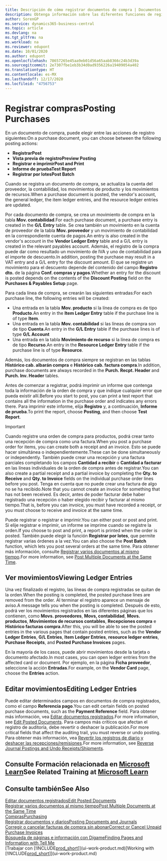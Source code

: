 ```yaml
---
title: Descripción de cómo registrar documentos de compra | Documentos de Microsoft
description: Obtenga información sobre las diferentes funciones de registro para registrar documentos de compra y cómo puede actualizar los documentos registrados.
author: SorenGP
ms.service: dynamics365-business-central
ms.topic: article
ms.devlang: na
ms.tgt_pltfrm: na
ms.workload: na
ms.reviewer: edupont
ms.date: 10/01/2020
ms.author: edupont
ms.openlocfilehash: 78657265e45aa9eb01d56a65aab8366c24b3d39a
ms.sourcegitcommit: 2e7307fbe1eb3b34d0ad9356226a19409054a402
ms.translationtype: HT
ms.contentlocale: es-MX
ms.lasthandoff: 12/17/2020
ms.locfileid: "4756753"
---
```

# <a name="posting-purchases"></a><span data-ttu-id="161c1-103">Registrar compras</span><span class="sxs-lookup"><span data-stu-id="161c1-103">Posting Purchases</span></span>
<span data-ttu-id="161c1-104">En un documento de compra, puede elegir entre las acciones de registro siguientes:</span><span class="sxs-lookup"><span data-stu-id="161c1-104">On a purchase document, you can choose between the following posting actions:</span></span>

* <span data-ttu-id="161c1-105">**Registrar**</span><span class="sxs-lookup"><span data-stu-id="161c1-105">**Post**</span></span>
* <span data-ttu-id="161c1-106">**Vista previa de registro**</span><span class="sxs-lookup"><span data-stu-id="161c1-106">**Preview Posting**</span></span>
* <span data-ttu-id="161c1-107">**Registrar e imprimir**</span><span class="sxs-lookup"><span data-stu-id="161c1-107">**Post and Print**</span></span>
* <span data-ttu-id="161c1-108">**Informe de prueba**</span><span class="sxs-lookup"><span data-stu-id="161c1-108">**Test Report**</span></span>
* <span data-ttu-id="161c1-109">**Registrar por lotes**</span><span class="sxs-lookup"><span data-stu-id="161c1-109">**Post Batch**</span></span>

<span data-ttu-id="161c1-110">Cuando se registra un documento de compra, se actualiza la cuenta del proveedor, la contabilidad, los movimientos de producto y los movimientos de recursos.</span><span class="sxs-lookup"><span data-stu-id="161c1-110">When a purchase document is posted, the vendor's account, the general ledger, the item ledger entries, and the resource ledger entries  are updated.</span></span>

<span data-ttu-id="161c1-111">Por cada documento de compra, se crea un movimiento de compra en la tabla **Mov. contabilidad**.</span><span class="sxs-lookup"><span data-stu-id="161c1-111">For each purchase document, a purchase entry is created in the **G/L Entry** table.</span></span> <span data-ttu-id="161c1-112">Se crea también un movimiento en la cuenta de proveedor de la tabla **Mov. proveedor** y un movimiento de contabilidad en la correspondiente cuenta de pagos.</span><span class="sxs-lookup"><span data-stu-id="161c1-112">An entry is also created in the vendor's account in the **Vendor Ledger Entry** table and a G/L entry is created in the relevant payables account.</span></span> <span data-ttu-id="161c1-113">Además, el registro de la compra puede dar como resultado un movimiento de IVA y uno de contabilidad para el importe de descuento.</span><span class="sxs-lookup"><span data-stu-id="161c1-113">In addition, posting the purchase may result in a VAT entry and a G/L entry for the discount amount.</span></span> <span data-ttu-id="161c1-114">El que se registre un movimiento para el descuento depende del contenido del campo **Registro dto.** de la página **Conf. compras y pagos**.</span><span class="sxs-lookup"><span data-stu-id="161c1-114">Whether an entry for the discount is posted depends on the contents of the **Discount Posting** field on the **Purchases & Payables Setup** page.</span></span>

<span data-ttu-id="161c1-115">Para cada línea de compra, se crearán las siguientes entradas:</span><span class="sxs-lookup"><span data-stu-id="161c1-115">For each purchase line, the following entries will be created:</span></span>
- <span data-ttu-id="161c1-116">Una entrada en la tabla **Mov. producto** si la línea de compra es de tipo **Producto**.</span><span class="sxs-lookup"><span data-stu-id="161c1-116">An entry in the **Item Ledger Entry** table if the purchase line is of type **Item**.</span></span>
- <span data-ttu-id="161c1-117">Una entrada en la tabla **Mov. contabilidad** si las líneas de compra son de tipo **Cuenta**.</span><span class="sxs-lookup"><span data-stu-id="161c1-117">An entry in the **G/L Entry** table if the purchase lines is of type **G/L Account**</span></span>
- <span data-ttu-id="161c1-118">Una entrada en la tabla **Movimiento de recurso** si la línea de compra es de tipo **Recurso**.</span><span class="sxs-lookup"><span data-stu-id="161c1-118">An entry in the **Resource Ledger Entry** table if the purchase line is of type **Resource**.</span></span>

<span data-ttu-id="161c1-119">Además, los documentos de compra siempre se registran en las tablas **Histórico cab. albarán compra** e **Histórico cab. factura compra**.</span><span class="sxs-lookup"><span data-stu-id="161c1-119">In addition, purchase documents are always recorded in the **Purch. Recpt. Header** and **Purch. Inv. Header** tables.</span></span>

<span data-ttu-id="161c1-120">Antes de comenzar a registrar, podrá imprimir un informe que contenga toda la información de la orden de compra y que indique cualquier error que pueda existir allí.</span><span class="sxs-lookup"><span data-stu-id="161c1-120">Before you start to post, you can print a test report that contains all the information in the purchase order and indicates any errors there.</span></span> <span data-ttu-id="161c1-121">Para imprimir este informe, elija **Registro** y, a continuación, **Informe de prueba**.</span><span class="sxs-lookup"><span data-stu-id="161c1-121">To print the report, choose **Posting**, and then choose **Test Report**.</span></span>

> [!IMPORTANT]  
>   <span data-ttu-id="161c1-122">Cuando registre una orden de compra para productos, podrá crear tanto una recepción de compra como una factura.</span><span class="sxs-lookup"><span data-stu-id="161c1-122">When you post a purchase order for items, you can create both a receipt and an invoice.</span></span> <span data-ttu-id="161c1-123">Esto se puede hacer simultánea o independientemente.</span><span class="sxs-lookup"><span data-stu-id="161c1-123">These can be done simultaneously or independently.</span></span> <span data-ttu-id="161c1-124">También puede crear una recepción y una factura parciales completando los campos **Cantidad a recibir** o **Cantidad a facturar** en las líneas individuales de la orden de compra antes de registrar.</span><span class="sxs-lookup"><span data-stu-id="161c1-124">You can also create a partial receipt and a partial invoice by completing the **Qty. to Receive** and **Qty. to Invoice** fields on the individual purchase order lines before you post.</span></span> <span data-ttu-id="161c1-125">Tenga en cuenta que no puede crear una factura de algo no se ha recibido.</span><span class="sxs-lookup"><span data-stu-id="161c1-125">Note that you cannot create an invoice for something that has not been received.</span></span> <span data-ttu-id="161c1-126">Es decir, antes de poder facturar debe haber registrado una recepción o haber elegido recibir y facturar al mismo tiempo.</span><span class="sxs-lookup"><span data-stu-id="161c1-126">That is, before you can invoice, you must have recorded a receipt, or you must choose to receive and invoice at the same time.</span></span>

<span data-ttu-id="161c1-127">Puede registrar o registrar e imprimir.</span><span class="sxs-lookup"><span data-stu-id="161c1-127">You can either post or post and print.</span></span> <span data-ttu-id="161c1-128">Si elije registrar e imprimir, un informe se imprime cuando se registre la orden.</span><span class="sxs-lookup"><span data-stu-id="161c1-128">If you choose to post and print, a report is printed when the order is posted.</span></span> <span data-ttu-id="161c1-129">También puede elegir la función **Registrar por lotes**, que permite registrar varias órdenes a la vez.</span><span class="sxs-lookup"><span data-stu-id="161c1-129">You can also choose the **Post Batch** function, which lets you post several orders at the same time.</span></span> <span data-ttu-id="161c1-130">Para obtener más información, consulte [Registrar varios documentos al mismo tiempo](ui-batch-posting.md).</span><span class="sxs-lookup"><span data-stu-id="161c1-130">For more information, see [Post Multiple Documents at the Same Time](ui-batch-posting.md).</span></span>

## <a name="viewing-ledger-entries"></a><span data-ttu-id="161c1-131">Ver movimientos</span><span class="sxs-lookup"><span data-stu-id="161c1-131">Viewing Ledger Entries</span></span>
<span data-ttu-id="161c1-132">Una vez finalizado el registro, las líneas de compra registradas se quitan de la orden.</span><span class="sxs-lookup"><span data-stu-id="161c1-132">When the posting is completed, the posted purchase lines are removed from the order.</span></span> <span data-ttu-id="161c1-133">Al terminar el registro aparece un mensaje de aviso.</span><span class="sxs-lookup"><span data-stu-id="161c1-133">A message tells you when the posting is completed.</span></span> <span data-ttu-id="161c1-134">Después de esto, podrá ver los movimientos registrados en las diferentes páginas que los contienen, como **Movs. proveedores**, **Movs, contabilidad**, **Movs. productos**, **Movimientos de recursos contables**, **Recepciones compra** e **Histórico facturas compra**.</span><span class="sxs-lookup"><span data-stu-id="161c1-134">After this, you will be able to see the posted entries in the various pages that contain posted entries, such as the **Vendor Ledger Entries**, **G/L Entries**, **Item Ledger Entries**, **resource ledger entries**, **Purchase Receipts**, and **Posted Purchase Invoices** pages.</span></span>

<span data-ttu-id="161c1-135">En la mayoría de los casos, puede abrir movimientos desde la tarjeta o documento afectado.</span><span class="sxs-lookup"><span data-stu-id="161c1-135">In most cases, you can open ledger entries from the affected card or document.</span></span> <span data-ttu-id="161c1-136">Por ejemplo, en la página **Ficha proveedor**, seleccione la acción **Entradas**.</span><span class="sxs-lookup"><span data-stu-id="161c1-136">For example, on the **Vendor Card** page, choose the **Entries** action.</span></span>

## <a name="editing-ledger-entries"></a><span data-ttu-id="161c1-137">Editar movimientos</span><span class="sxs-lookup"><span data-stu-id="161c1-137">Editing Ledger Entries</span></span>
<span data-ttu-id="161c1-138">Puede editar determinados campos en documentos de compra registrados, como el campo **Referencia pago**.</span><span class="sxs-lookup"><span data-stu-id="161c1-138">You can edit certain fields on posted purchase documents, such as the **Payment Reference** field.</span></span> <span data-ttu-id="161c1-139">Para obtener más información, vea [Editar documentos registrados](across-edit-posted-document.md).</span><span class="sxs-lookup"><span data-stu-id="161c1-139">For more information, see [Edit Posted Documents](across-edit-posted-document.md).</span></span> <span data-ttu-id="161c1-140">Para campos más críticos que afectan el registro de auditoría, debe revertir o deshacer la publicación.</span><span class="sxs-lookup"><span data-stu-id="161c1-140">For more critical fields that affect the auditing trail, you must reverse or undo posting.</span></span> <span data-ttu-id="161c1-141">Para obtener más información, vea [Revertir los registros de diario y deshacer las recepciones/remisiones](finance-how-reverse-journal-posting.md).</span><span class="sxs-lookup"><span data-stu-id="161c1-141">For more information, see [Reverse Journal Postings and Undo Receipts/Shipments](finance-how-reverse-journal-posting.md).</span></span>

## <a name="see-related-training-at-microsoft-learn"></a><span data-ttu-id="161c1-142">Consulte Formación relacionada en [Microsoft Learn](/learn/modules/receive-invoice-dynamics-d365-business-central/index)</span><span class="sxs-lookup"><span data-stu-id="161c1-142">See Related Training at [Microsoft Learn](/learn/modules/receive-invoice-dynamics-d365-business-central/index)</span></span>

## <a name="see-also"></a><span data-ttu-id="161c1-143">Consulte también</span><span class="sxs-lookup"><span data-stu-id="161c1-143">See Also</span></span>
[<span data-ttu-id="161c1-144">Editar documentos registrados</span><span class="sxs-lookup"><span data-stu-id="161c1-144">Edit Posted Documents</span></span>](across-edit-posted-document.md)  
[<span data-ttu-id="161c1-145">Registrar varios documentos al mismo tiempo</span><span class="sxs-lookup"><span data-stu-id="161c1-145">Post Multiple Documents at the Same Time</span></span>](ui-batch-posting.md)  
[<span data-ttu-id="161c1-146">Compras</span><span class="sxs-lookup"><span data-stu-id="161c1-146">Purchasing</span></span>](purchasing-manage-purchasing.md)  
[<span data-ttu-id="161c1-147">Registrar documentos y diarios</span><span class="sxs-lookup"><span data-stu-id="161c1-147">Posting Documents and Journals</span></span>](ui-post-documents-journals.md)  
[<span data-ttu-id="161c1-148">Corregir o cancelar facturas de compra sin abonar</span><span class="sxs-lookup"><span data-stu-id="161c1-148">Correct or Cancel Unpaid Purchase Invoices</span></span>](purchasing-how-correct-cancel-unpaid-purchase-invoices.md)  
[<span data-ttu-id="161c1-149">Búsqueda de páginas e información con Dígame</span><span class="sxs-lookup"><span data-stu-id="161c1-149">Finding Pages and Information with Tell Me</span></span>](ui-search.md)  
<span data-ttu-id="161c1-150">[Trabajar con [!INCLUDE[prod_short](includes/prod_short.md)]](ui-work-product.md)</span><span class="sxs-lookup"><span data-stu-id="161c1-150">[Working with [!INCLUDE[prod_short](includes/prod_short.md)]](ui-work-product.md)</span></span>
